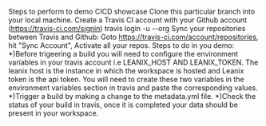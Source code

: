 Steps to perform to demo CICD showcase
Clone this particular branch into your local machine.
Create a Travis CI account with your Github account (https://travis-ci.com/signin)
travis login -u <github user> --org
Sync your repositories between Travis and Github: Goto https://travis-ci.com/account/repositories, hit "Sync Account", Activate all your repos.
Steps to do in you demo:
  *)Before trigeering a build you will need to configure the environment variables in your travis account i.e LEANIX_HOST AND LEANIX_TOKEN. The leanix host is the instance 
  in which the workspace is hosted and Leanix token is the api token. You will need to create these two variables in the environment variables section in travis and paste 
  the corresponding values.
  *)Trigger a build by making a change to the metadata.yml file.
  *)Check the status of your build in travis, once it is completed your data should be present in your workspace.
  
